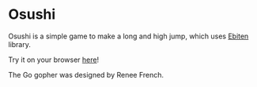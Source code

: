 # Osushi

Osushi is a simple game to make a long and high jump, which uses [Ebiten](https://ebiten.org/) library.

Try it on your browser [here](https://hiroebe.github.io/osushi/)!

The Go gopher was designed by Renee French.
